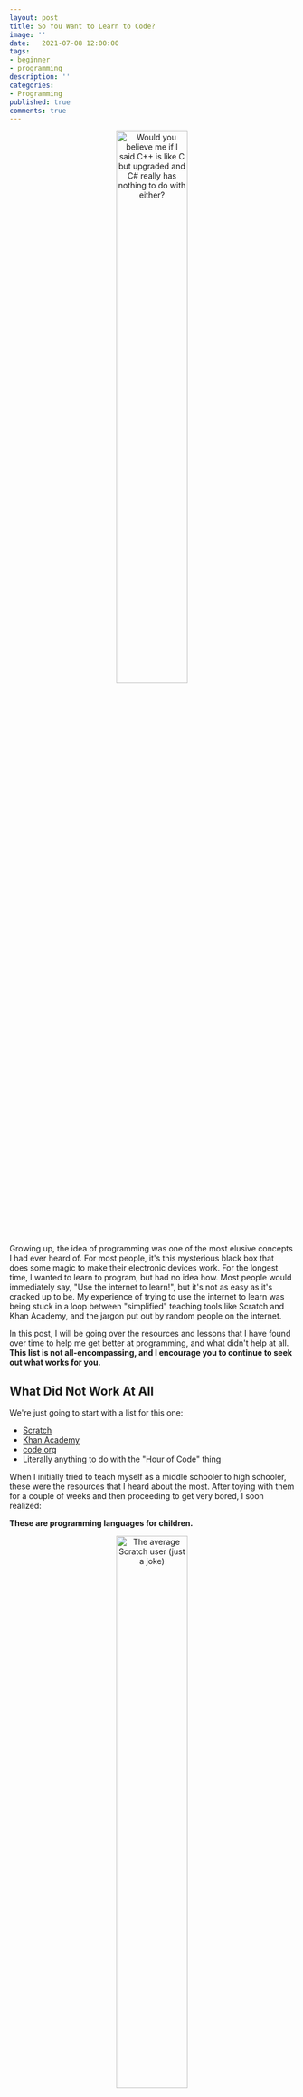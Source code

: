 ```yaml
---
layout: post
title: So You Want to Learn to Code?
image: ''
date:   2021-07-08 12:00:00
tags:
- beginner
- programming
description: ''
categories:
- Programming
published: true
comments: true
---
```


<p align="center">
    <img src="https://live.staticflickr.com/3912/15090961835_c4f26e4890_b.jpg" style="width: 50%; height: 50%" alt="Would you believe me if I said C++ is like C but upgraded and C# really has nothing to do with either?">
</p>

Growing up, the idea of programming was one of the most elusive concepts I had ever heard of. For most people, it's this mysterious black box that does some magic to make their electronic devices work. For the longest time, I wanted to learn to program, but had no idea how. Most people would immediately say, "Use the internet to learn!", but it's not as easy as it's cracked up to be. My experience of trying to use the internet to learn was being stuck in a loop between "simplified" teaching tools like Scratch and Khan Academy, and the jargon put out by random people on the internet.

In this post, I will be going over the resources and lessons that I have found over time to help me get better at programming, and what didn't help at all. **This list is not all-encompassing, and I encourage you to continue to seek out what works for you.**

## What Did Not Work At All

We're just going to start with a list for this one:
- [Scratch](https://scratch.mit.edu)
- [Khan Academy](https://www.khanacademy.org/computing/computer-programming)
- [code.org](https://code.org/)
- Literally anything to do with the "Hour of Code" thing

When I initially tried to teach myself as a middle schooler to high schooler, these were the resources that I heard about the most. After toying with them for a couple of weeks and then proceeding to get very bored, I soon realized:

**These are programming languages for children.**

<p align="center">
    <img src="https://www.publicdomainpictures.net/pictures/10000/nahled/2642-12745437615W13.jpg" style="width: 50%; height: 50%" alt="The average Scratch user (just a joke)">
</p>

Do I think they're bad? Not necessarily. Realistically, they are made for an age group that is maybe just entering middle school. I think the Khan Academy stuff has changed since I last saw it to be more focused on practical languages like Javascript and SQL, so that might actually be viable now. Regardless, the big problem sites like Scratch and code.org suffer from is that they are glorified children's toys. They teach you nothing more than the pure basics, which, honestly speaking, can be covered in one week if you're dedicated, 2-3 weeks if you want to take your time.

## So What Does Work?

This is where things get a little trickier, because everybody learns a little bit differently. My big breakthrough was going to a small summer camp at a university where I first learned about Python, Cryptography, and Virtual Machines. But, not everyone has access to that, and there are some steps that I think everyone should take to get started seriously.  

### Step 1: What to learn?

Ask yourself what you want to program for. This [FAQ](https://www.reddit.com/r/learnprogramming/wiki/faq#wiki_getting_started) from r/learnprogramming does a very good job of clarifiying some of the questions people have about programming. I think one of the most important parts for me was seeing this table:

![codetable.png](https://an00brektn.github.io/img/codetable.png)

This table is obviously not all encompassing, but it's a good way to get an understanding of what you're working towards. If you're really ambivalent of what language you want to choose, I **HIGHLY** recommend Python, because of how versatile it is.  

Many people might tell you that it's better to pick one language over another (mainly the people who think everyone should learn C first). To those people, I say that all modern programming languages are very powerful and can do great things with a good mindset. All programming languages have similarities at their very core, so the most important thing is ***LEARNING***.  

### Step 2: The Basics

One of the best pieces of advice that I've heard was from a Corridor Crew video (can't remember which one), in which one of the guys says something like:

"*First you need to learn how to do it the hard way, fully completing every step along the way. Then, start taking shortcuts*"

To be an effective programmer, you cannot dive head first into trying to make the next Skyrim. You MUST understand the basics, which are:

- Good Programming Style
- Data Types and Variables
    - Strings, integers, floating point, Booleans
    - Comparisons and Operations (e.g. >,<,==,+,-)
- Conditional/Selection Statements
    - if, else, nested if else
- Iteration/Loops
    - while, for
- Functions/Methods
- Data Structures
    - Lists, Arrays, etc.
- Methods/Functions
- Exceptions
- File I/O

If none of that made sense to you, that's okay! This is just a list of what I think everyone who wants to program should learn within the first year of starting. It's hard for me to be able to link something that can work for every language someone wants to learn, but I'll throw out a couple here that are good for learning basics.

- [W3Schools](https://www.w3schools.com/) - HTML, CSS, JS, Python, Java, etc.
- [freeCodeCamp](https://www.youtube.com/c/Freecodecamp/playlists) - A lot.
- [learncpp](https://www.learncpp.com/) - C/C++
- [Jabrils](https://www.youtube.com/playlist?list=PL0nQ4vmdWaA3GLsZESEkBiIAEvnDEge8D) - C# and Python
- [Brackeys](https://www.youtube.com/c/Brackeys/playlists) - C# and Game Design
- [This Random Reddit Thread](https://www.reddit.com/r/learnprogramming/comments/j9napy/im_deleting_my_account_here_is_a_list_of/g8limoh/?utm_source=share&utm_medium=ios_app&utm_name=iossmf&context=3) - Mostly Python
- [Many, Many More YouTube Channels](https://github.com/JoseDeFreitas/awesome-youtubers) - A lot.

You're also going to need to install an Integrated Development Environment (IDE) or a nicer text editor to write code, along with your respective language itself. For a program to write code, I personally recommend [Visual Studio Code](https://code.visualstudio.com/), unless you're trying to write applications for phones, in which case you may or may not want something a bit more specialized like [Android Studio](https://developer.android.com/studio). If that's too much, there are also IDEs in-browser that you can use while starting out:

- [repl.it](https://repl.it/)  
- [codepen.io](https://codepen.io/)  
- [fiddle](https://jsfiddle.net/)  
- [AWS Cloud9](https://aws.amazon.com/cloud9/)  
- [Octave](https://octave-online.net/) - open-source, free version of MATLAB

<p align="center">
    <img src="https://imgs.xkcd.com/comics/real_programmers.png" alt="xkcd.com/378/">
</p>

Language Installs:
- [Python](https://www.python.org/downloads/) - Install Python3, Python2 has been discontinued
- [Java](https://java.com/en/download/help/download_options.html) - VS Code has an alternative way to do this
- [Swift](https://swift.org/download/#releases)
- C# - recommend installing [Visual Studio](https://visualstudio.microsoft.com/) assuming you're on Windows, not as sure if you're on Mac
- [Go](https://golang.org/doc/install)
- [C++/C](https://www.guru99.com/c-gcc-install.html) - If you use Linux, `apt install gcc` and `apt install g++` should have you covered with compiling these languages (Mac should also be able to do something similar with xcode)
- [Ruby](https://www.ruby-lang.org/en/downloads/)
- [MATLAB](https://www.mathworks.com/help/install/install-products.html) - Note: I don't believe MATLAB is free, so you'll probably have a better time using the aforementioned Octave

### Step 3: I have the tools, now what?

Simple Answer: Go out and learn. Use the tutorials I've linked (and others you may have found) and follow along with them. This isn't school, so don't try and commit everything to memory. Learn the methodology, understand the big picture, and work your way up slowly but surely. There are plenty of forums online where people just like you are learning to program, so don't be afraid to ask questions. Join a programming discord or subreddit. You probably know someone who programs, or know someone who knows someone who programs, and they might also be another resource.

At the end of the day, learn at your own pace, but consistency is key.

<p align="center">
    <img src="https://miro.medium.com/max/275/1*gO_CqAETq7aHUNfSdZRCPA.gif" alt="The learning process, visualized">
</p>

## Where to go from here?

It really depends on if you want to transition into something professional or keep it as a hobby. In both cases, making your own projects is pretty important. I would also recommend you begin to learn using [Git](https://docs.github.com/en/get-started/quickstart/set-up-git) and host your projects on [GitHub](https://github.com/). But what projects should you make? Again, you have full control here, but here are some ideas:

- [100 Projects of Code](https://github.com/aceking007/100ProjectsOfCode)
- Web Scraper - Build a tool that takes a URL as input and returns the content of the URL as HTML or XML.
- Literally anything in life you want to automate - Do you need to organize things into a spreadsheet, write a program to do that for you?
- Raspberry Pi Projects - A Raspberry Pi is a small, inexpensive computer. Many people have used them to make things like automatic plant waterers or Magic Mirrors. This will also get you involved with hardware stuff if that's what you're into

Having a good background in Computer Science also helps. Here are some topics that you should take a look at once you feel more comfortable with programming.

- Time and Space Complexity
    - Search and Sort Algorithms
- Recursion
- Data Structures
    - Stacks, Queues, Trees, Heaps
- Programming Paradigms (namely functional programming and OOP because those are the most common)
- Multithreading
    - Operating System Concepts as a whole, [link](https://www.youtube.com/watch?v=dv4mXBsv6TI) to UMass Lectures
- Software Development (e.g. Agile Workflow, Architecture, SOLID Principles, Patterns)
- Low Level Programming (Assembly)
- Using Virtual Machines (VMs)
- [Computerphile](https://www.youtube.com/channel/UC9-y-6csu5WGm29I7JiwpnA) - YouTube channel focused on CS topics

Additionally, if you want to move into Computer Science for a job, don't feel like you need to go to college (especially if you're in the US). There are plenty of great resources out there like the [Open Source Society University](https://github.com/ossu/computer-science) to help teach you these things on your own. I would recommend looking at job postings and using those as guidelines for what you should be learning.

## Conclusion

Hopefully this post has given you a brief tour of all things programming (as I know it). I'm just a university student, so I'm sure there's important things I missed along the way. If there's only one thing you take away from this, I hope it's that there's no one way to go about this, and different methods help different people. I might come back to this later and update it with more resources if I find them.

:D
